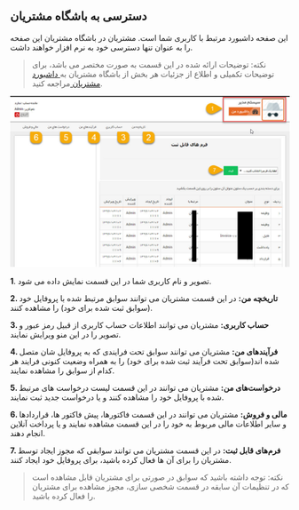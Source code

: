 ﻿## دسترسی به باشگاه مشتریان

این صفحه داشبورد مرتبط با کاربری شما است. مشتریان در باشگاه مشتریان این صفحه را به عنوان تنها دسترسی خود به نرم افزار خواهند داشت.

> نکته: توضیحات ارائه شده در این قسمت به صورت مختصر می باشد، برای توضیحات تکمیلی و اطلاع از جزئیات هر بخش از باشگاه مشتریان به[ داشبورد مشتریان ](https://github.com/1stco/PayamGostarDocs/tree/master/help%202.5.4/Supplementary-modules/customer-club/Customer-dashboard/Customer-dashboard.md)مراجعه کنید.

![](MyProfile.jpg)

**1**. تصویر و نام کاربری شما در این قسمت نمایش داده می شود.

**2. تاریخچه من:** در این قسمت مشتریان می توانند سوابق مرتبط شده با پروفایل خود (سوابق ثبت شده برای خود) را مشاهده کنند.

**3. حساب کاربری:** مشتریان می توانند اطلاعات حساب کاربری از قبیل رمز عبور و تصویر را در این منو ویرایش نمایند.

**4. فرآیند‌های من:** مشتریان می توانند سوابق تحت فرایندی که به پروفایل شان متصل شده اند(سوابق تحت فرآیند ثبت شده برای خود)  را به همراه وضعیت کنونی فرایند هر کدام از سوابق را مشاهده نمایند.

**5. درخواست‌های من:** مشتریان می توانند در این قسمت لیست درخواست های مرتبط شده با پروفایل خود را مشاهده کنند و یا درخواست جدید ثبت نمایند.

**6. مالی و فروش:**  مشتریان می توانند در این قسمت  فاکتورها، پیش فاکتور ها، قراردادها و سایر اطلاعات مالی مربوط به خود را در این قسمت مشاهده نمایند و یا پرداخت آنلاین انجام دهند. 

**7. فرم‌های قابل ثبت:** در این قسمت مشتریان می توانند سوابقی که مجوز ایجاد توسط مشتریان را برای آن ها فعال کرده باشید، برای پروفایل خود ایجاد کنند.

> نکته: توجه داشته باشید که سوابق در صورتی برای مشتریان قابل مشاهده است که در تنظیمات آن سابقه در قسمت شخصی سازی، مجوز مشاهده برای مشتریان را فعال کرده باشید.

